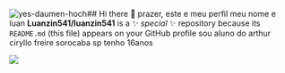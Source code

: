 ![yes-daumen-hoch](https://github.com/user-attachments/assets/902898fc-c8f8-4e12-9fc0-bbdaec5a8592)## Hi there 👋
prazer, este e meu perfil
meu nome e luan 
**Luanzin541/luanzin541** is a ✨ _special_ ✨ repository because its `README.md` (this file) appears on your GitHub profile
sou aluno do arthur ciryllo freire sorocaba sp
tenho 16anos 

![](https://tenor.com/pt-BR/view/yes-daumen-hoch-prima-thumbs-up-allligator-gif-15354784)

